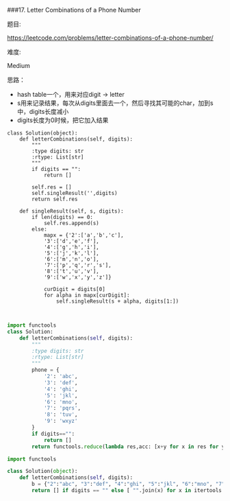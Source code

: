 ###17. Letter Combinations of a Phone Number

题目:

<https://leetcode.com/problems/letter-combinations-of-a-phone-number/>


难度:

Medium


思路：

 - hash table一个，用来对应digit -> letter
 - s用来记录结果，每次从digits里面去一个，然后寻找其可能的char，加到s中，digits长度减小
 - digits长度为0时候，把它加入结果



```
class Solution(object):
    def letterCombinations(self, digits):
        """
        :type digits: str
        :rtype: List[str]
        """
        if digits == "":
            return []
            
        self.res = []
        self.singleResult('',digits)
        return self.res

    def singleResult(self, s, digits):
        if len(digits) == 0:
            self.res.append(s)
        else:
            mapx = {'2':['a','b','c'],
            '3':['d','e','f'],
            '4':['g','h','i'],
            '5':['j','k','l'],
            '6':['m','n','o'],
            '7':['p','q','r','s'],
            '8':['t','u','v'],
            '9':['w','x','y','z']}
        
            curDigit = digits[0]
            for alpha in mapx[curDigit]:
                self.singleResult(s + alpha, digits[1:])
            
                
```

```python
import functools
class Solution:
    def letterCombinations(self, digits):
        """
        :type digits: str
        :rtype: List[str]
        """
        phone = {
            '2': 'abc',
            '3': 'def',
            '4': 'ghi',
            '5': 'jkl',
            '6': 'mno',
            '7': 'pqrs',
            '8': 'tuv',
            '9': 'wxyz'
        }
        if digits=="":
            return []
        return functools.reduce(lambda res,acc: [x+y for x in res for y in phone[acc] ], digits, [""])
```

```python 
import functools

class Solution(object):
    def letterCombinations(self, digits):
        b = {"2":"abc", "3":"def", "4":"ghi", "5":"jkl", "6":"mno", "7":"pqrs", "8":"tuv", "9":"wxyz"}
        return [] if digits == "" else [ "".join(x) for x in itertools.product(*[b[d] for d in digits if d in b])]
```        
